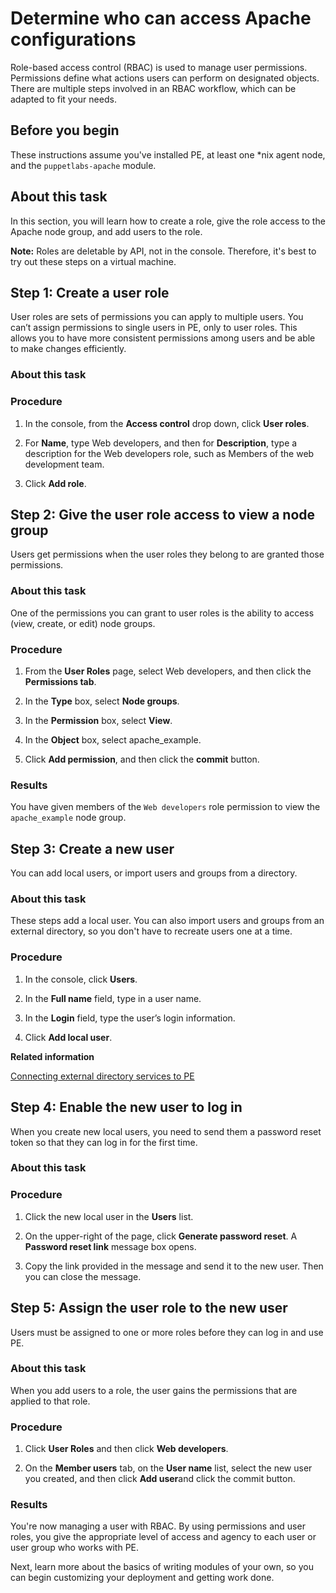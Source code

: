 # Determine who can access Apache configurations

Role-based access control \(RBAC\) is used to manage user permissions. Permissions define what actions users can perform on designated objects. There are multiple steps involved in an RBAC workflow, which can be adapted to fit your needs.

## Before you begin

These instructions assume you've installed PE, at least one \*nix agent node, and the `puppetlabs-apache` module.

## About this task

In this section, you will learn how to create a role, give the role access to the Apache node group, and add users to the role.

**Note:** Roles are deletable by API, not in the console. Therefore, it's best to try out these steps on a virtual machine.

## Step 1: Create a user role

User roles are sets of permissions you can apply to multiple users. You can’t assign permissions to single users in PE, only to user roles. This allows you to have more consistent permissions among users and be able to make changes efficiently.

### About this task

### Procedure

1.  In the console, from the **Access control** drop down, click **User roles**.

2.  For **Name**, type Web developers, and then for **Description**, type a description for the Web developers role, such as Members of the web development team.

3.  Click **Add role**.


## Step 2: Give the user role access to view a node group

Users get permissions when the user roles they belong to are granted those permissions.

### About this task

One of the permissions you can grant to user roles is the ability to access \(view, create, or edit\) node groups.

### Procedure

1.  From the **User Roles** page, select Web developers, and then click the **Permissions tab**.

2.  In the **Type** box, select **Node groups**.

3.  In the **Permission** box, select **View**.

4.  In the **Object** box, select apache\_example.

5.  Click **Add permission**, and then click the **commit** button.


### Results

You have given members of the `Web developers` role permission to view the `apache_example` node group.

## Step 3: Create a new user

You can add local users, or import users and groups from a directory.

### About this task

These steps add a local user. You can also import users and groups from an external directory, so you don't have to recreate users one at a time.

### Procedure

1.  In the console, click **Users**.

2.  In the **Full name** field, type in a user name.

3.  In the **Login** field, type the user’s login information.

4.  Click **Add local user**.


**Related information**  


[Connecting external directory services to PE](rbac_ldap_intro.md#)

## Step 4: Enable the new user to log in

When you create new local users, you need to send them a password reset token so that they can log in for the first time.

### About this task

### Procedure

1.  Click the new local user in the **Users** list.

2.  On the upper-right of the page, click **Generate password reset**. A **Password reset link** message box opens.

3.  Copy the link provided in the message and send it to the new user. Then you can close the message.


## Step 5: Assign the user role to the new user

Users must be assigned to one or more roles before they can log in and use PE.

### About this task

When you add users to a role, the user gains the permissions that are applied to that role.

### Procedure

1.  Click **User Roles** and then click **Web developers**.

2.  On the **Member users** tab, on the **User name** list, select the new user you created, and then click **Add user**and click the commit button.


### Results

You're now managing a user with RBAC. By using permissions and user roles, you give the appropriate level of access and agency to each user or user group who works with PE.

Next, learn more about the basics of writing modules of your own, so you can begin customizing your deployment and getting work done.

